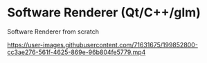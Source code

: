 # Software Renderer (Qt/C++/glm)

Software Renderer from scratch

https://user-images.githubusercontent.com/71631675/199852800-cc3ae276-561f-4625-869e-96b804fe5779.mp4
